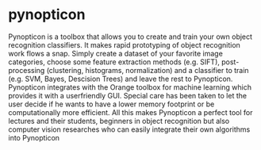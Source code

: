 # pynopticon
Pynopticon is a toolbox that allows you to create and train your own object recognition classifiers. It makes rapid prototyping of object recognition work flows a snap. Simply create a dataset of your favorite image categories, choose some feature extraction methods (e.g. SIFT), post-processing (clustering, histograms, normalization) and a classifier to train (e.g. SVM, Bayes, Descision Trees) and leave the rest to Pynopticon. Pynopticon integrates with the Orange toolbox for machine learning which provides it with a userfriendly GUI. Special care has been taken to let the user decide if he wants to have a lower memory footprint or be computationally more efficient. All this makes Pynopticon a perfect tool for lectures and their students, beginners in object recognition but also computer vision researches who can easily integrate their own algorithms into Pynopticon
